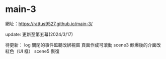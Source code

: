 # main-3

網址：https://rattus9527.github.io/main-3/

update:
更新至第五幕(2024/3/17)

待更新： log 關閉的事件監聽改綁視窗
頁面作成可滾動
scene3 鯨爆後的介面改紅色（UI 框）
scene5 恢復
